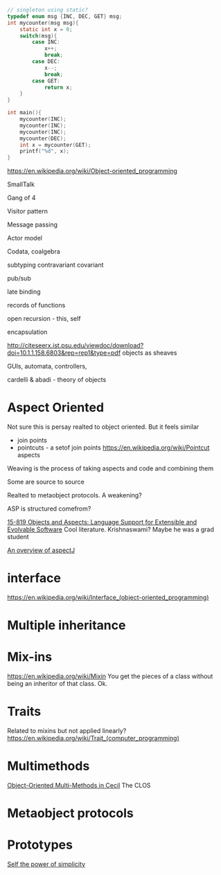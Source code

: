 

```C
// singleton using static?
typedef enum msg {INC, DEC, GET} msg;
int mycounter(msg msg){
    static int x = 0;
    switch(msg){
        case INC:
            x++;
            break;
        case DEC:
            x--;
            break;
        case GET:
            return x;
    }
}

int main(){
    mycounter(INC);
    mycounter(INC);
    mycounter(INC);
    mycounter(DEC);
    int x = mycounter(GET);
    printf("%d", x);
}


```


https://en.wikipedia.org/wiki/Object-oriented_programming


SmallTalk

Gang of 4

Visitor pattern

Message passing

Actor model

Codata, coalgebra

subtyping
contravariant
covariant

pub/sub

late binding

records of functions

open recursion - this, self

encapsulation

http://citeseerx.ist.psu.edu/viewdoc/download?doi=10.1.1.158.6803&rep=rep1&type=pdf objects as sheaves

GUIs, automata, controllers, 

cardelli & abadi - theory of objects


# Aspect Oriented
Not sure this is persay realted to object oriented. But it feels similar
- join points
- pointcuts - a setof join points https://en.wikipedia.org/wiki/Pointcut
aspects

Weaving is the process of taking aspects and code and combining them

Some are source to source


Realted to metaobject protocols. A weakening?


ASP is structured comefrom?

[15-819 Objects and Aspects: Language Support for Extensible and Evolvable Software](https://www.cs.cmu.edu/~aldrich/courses/819/) Cool literature. Krishnaswami? Maybe he was a grad student 

[An overview of aspectJ](https://www.cs.ubc.ca/~gregor/papers/kiczales-ECOOP2001-AspectJ.pdf)
# interface
https://en.wikipedia.org/wiki/Interface_(object-oriented_programming)
# Multiple inheritance
# Mix-ins
https://en.wikipedia.org/wiki/Mixin
You get the pieces of a class without being an inheritor of that class. Ok.

# Traits
Related to mixins but not applied linearly?
https://en.wikipedia.org/wiki/Trait_(computer_programming)

# Multimethods
[Object-Oriented Multi-Methods in Cecil](https://www.cs.cmu.edu/~aldrich/courses/819/cecil-oo-mm.pdf)
The CLOS

# Metaobject protocols


# Prototypes
[Self the power of simplicity](https://www.cs.cmu.edu/~aldrich/courses/819/self.pdf)